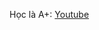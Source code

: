 Học là A+: [Youtube](https://www.youtube.com/watch?v=WaiGBUvSHhg&list=PLzZMi21MN58X7gLM064QBAV4FZ1f2DvnF)
